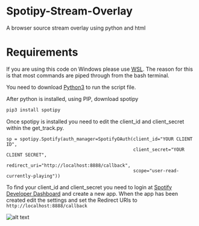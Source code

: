 # Spotipy-Stream-Overlay
A browser source stream overlay using python and html

# Requirements
If you are using this code on Windows please use [WSL](https://docs.microsoft.com/en-us/windows/wsl/install-win10). The reason for this is that most commands are piped through from the bash terminal.

You need to download [Python3](https://www.python.org/downloads/) to run the script file.

After python is installed, using PIP, download spotipy

```bash
pip3 install spotipy
```

Once spotipy is installed you need to edit the client_id and client_secret within the get_track.py.

```
sp = spotipy.Spotify(auth_manager=SpotifyOAuth(client_id="YOUR CLIENT ID",
                                               client_secret="YOUR CLIENT SECRET",
                                               redirect_uri="http://localhost:8888/callback",
                                               scope="user-read-currently-playing"))
```
To find your client_id and client_secret you need to login at [Spotify Developer Dashboard](https://developer.spotify.com/dashboard) and create a new app. When the app has been created edit the settings and set the Redirect URls to `http://localhost:8888/callback`

![alt text](https://cdn.discordapp.com/attachments/807327456494354514/810295728596713552/unknown.png)

